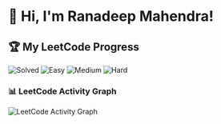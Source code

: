 # 👋 Hi, I'm Ranadeep Mahendra!

## 🏆 My LeetCode Progress

![Solved](https://img.shields.io/badge/Solved-73/3686-blue?cache=1758073860) ![Easy](https://img.shields.io/badge/Easy-41/899-brightgreen?cache=1758073860) ![Medium](https://img.shields.io/badge/Medium-31/1918-orange?cache=1758073860) ![Hard](https://img.shields.io/badge/Hard-1/869-red?cache=1758073860)

### 📊 LeetCode Activity Graph

![LeetCode Activity Graph](https://leetcard.jacoblin.cool/ranadeep_mahendra2426?theme=dark&font=Karma&ext=heatmap&cache=1758073860)
